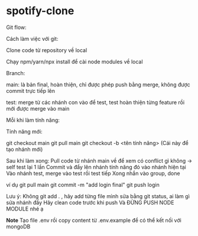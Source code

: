 # spotify-clone

Git flow:

Cách làm việc với git:

Clone code từ repository về local 

Chạy npm/yarn/npx install để cài node modules về local


Branch: 

main: là bản final, hoàn thiện, chỉ được phép push bằng merge, không được commit trực tiếp lên

test: merge từ các nhánh con vào để test, test hoàn thiện từng feature rồi mới được merge vào main

Mỗi khi làm tính năng:

Tính năng mới: 

git checkout main
git pull <remote> main
git checkout -b <tên tính năng> (Cái này để tạo nhánh mới)

Sau khi làm xong:
Pull code từ nhánh main về để xem có conflict gì không -> self test lại 1 lần
Commit và đẩy lên nhánh tính năng đó vào nhánh hiện tại
Vào nhánh test, merge vào test rồi test tiếp
Xong nhắn vào group, done

ví dụ 
git pull <remote> main
git commit -m "add login final"
git push <remote> login

Lưu ý: 
Không git add . , hãy add từng file mình sửa bằng git status, ai làm gì sửa nhánh đấy
Hãy clean code trước khi push
Và ĐỪNG PUSH NODE MODULE nhé ạ

 **Note**
 Tạo file .env rồi copy content từ .env.example để có thể kết nối với mongoDB

